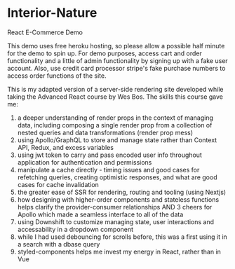 # Interior-Nature
React E-Commerce Demo

This demo uses free heroku hosting, so please allow a possible half minute for the demo to spin up. For demo purposes, access cart and order functionality and a little of admin functionality by signing up with a fake user account. Also, use credit card processor stripe's fake purchase numbers to access order functions of the site. 

This is my adapted version of a server-side rendering site developed while taking the Advanced React course by Wes Bos. The skills this course gave me:
1) a deeper understanding of render props in the context of managing data, including composing a single render prop from a collection of nested queries and data transformations (render prop mess)
2) using Apollo/GraphQL to store and manage state rather than Context API, Redux, and excess variables
3) using jwt token to carry and pass encoded user info throughout application for authentication and permissions
4) manipulate a cache directly - timing issues and good cases for refetching queries, creating optimistic responses, and what are good cases for cache invalidation
5) the greater ease of SSR for rendering, routing and tooling (using Nextjs)
6) how designing with higher-order components and stateless functions helps clarify the provider-consumer relationships AND 3 cheers for Apollo which made a seamless interface to all of the data
7) using Downshift to customize managing state, user interactions and accessability in a dropdown component
8) while I had used debouncing for scrolls before, this was a first using it in a search with a dbase query
9) styled-components helps me invest my energy in React, rather than in Vue
